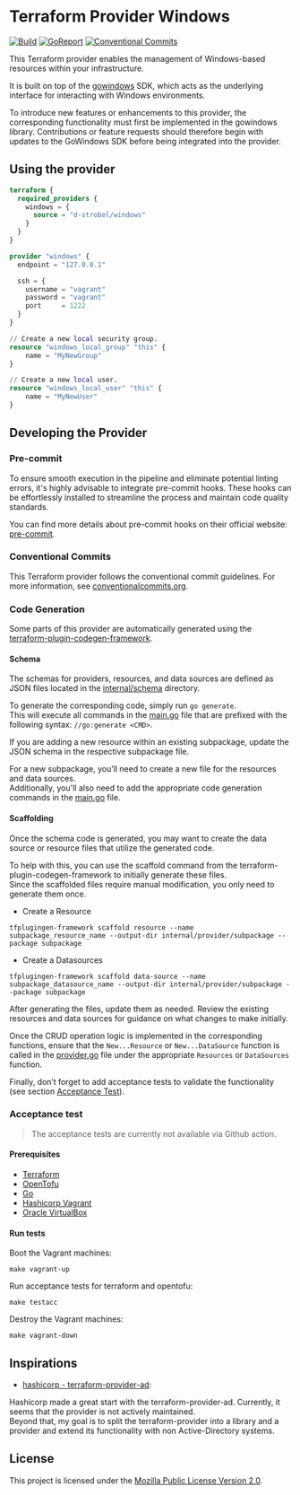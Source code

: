 # Terraform Provider Windows

<!-- Badges -->
[![Build][build badge]][build page]
[![GoReport][goreport badge]][goreport page]
[![Conventional Commits][convention badge]][convention page]

This Terraform provider enables the management of Windows-based resources within your infrastructure. 

It is built on top of the [gowindows](https://github.com/d-strobel/gowindows) SDK, 
which acts as the underlying interface for interacting with Windows environments.

To introduce new features or enhancements to this provider, the corresponding functionality must first be implemented in the gowindows library. 
Contributions or feature requests should therefore begin with updates to the GoWindows SDK before being integrated into the provider.

## Using the provider

```terraform
terraform {
  required_providers {
    windows = {
      source = "d-strobel/windows"
    }
  }
}

provider "windows" {
  endpoint = "127.0.0.1"

  ssh = {
    username = "vagrant"
    password = "vagrant"
    port     = 1222
  }
}

// Create a new local security group.
resource "windows_local_group" "this" {
    name = "MyNewGroup"
}

// Create a new local user.
resource "windows_local_user" "this" {
    name = "MyNewUser"
}
```

## Developing the Provider

### Pre-commit

To ensure smooth execution in the pipeline and eliminate potential linting errors,
it's highly advisable to integrate pre-commit hooks. These hooks can be effortlessly
installed to streamline the process and maintain code quality standards.

You can find more details about pre-commit hooks on their official website: [pre-commit](https://pre-commit.com/).

### Conventional Commits

This Terraform provider follows the conventional commit guidelines. For more information, see [conventionalcommits.org](https://www.conventionalcommits.org/).

### Code Generation

Some parts of this provider are automatically generated using the [terraform-plugin-codegen-framework](https://github.com/hashicorp/terraform-plugin-codegen-framework).

#### Schema

The schemas for providers, resources, and data sources are defined as JSON files located in the [internal/schema](./internal/schema) directory.

To generate the corresponding code, simply run `go generate`.<br> 
This will execute all commands in the [main.go](./main.go) file that are prefixed with the following syntax: `//go:generate <CMD>`.

If you are adding a new resource within an existing subpackage, update the JSON schema in the respective subpackage file.

For a new subpackage, you’ll need to create a new file for the resources and data sources.<br>
Additionally, you'll also need to add the appropriate code generation commands in the [main.go](./main.go) file.

#### Scaffolding

Once the schema code is generated, you may want to create the data source or resource files that utilize the generated code.

To help with this, you can use the scaffold command from the terraform-plugin-codegen-framework to initially generate these files.<br>
Since the scaffolded files require manual modification, you only need to generate them once.

* Create a Resource

```shell
tfplugingen-framework scaffold resource --name subpackage_resource_name --output-dir internal/provider/subpackage --package subpackage
```

* Create a Datasources

```shell
tfplugingen-framework scaffold data-source --name subpackage_datasource_name --output-dir internal/provider/subpackage --package subpackage
```

After generating the files, update them as needed.
Review the existing resources and data sources for guidance on what changes to make initially.

Once the CRUD operation logic is implemented in the corresponding functions, 
ensure that the `New...Resource` or `New...DataSource` function is called in the [provider.go](./internal/provider/provider.go)
file under the appropriate `Resources` or `DataSources` function.

Finally, don’t forget to add acceptance tests to validate the functionality (see section [Acceptance Test](#acceptance-test)).

### Acceptance test

> The acceptance tests are currently not available via Github action.

#### Prerequisites

* [Terraform](https://developer.hashicorp.com/terraform/downloads)
* [OpenTofu](https://opentofu.org/docs/intro/install)
* [Go](https://golang.org/doc/install)
* [Hashicorp Vagrant](https://www.vagrantup.com/)
* [Oracle VirtualBox](https://www.virtualbox.org/)

#### Run tests

Boot the Vagrant machines:

```shell
make vagrant-up
```

Run acceptance tests for terraform and opentofu:

```shell
make testacc
```

Destroy the Vagrant machines:

```shell
make vagrant-down
```

## Inspirations

* [hashicorp - terraform-provider-ad](https://github.com/hashicorp/terraform-provider-ad):<br>

Hashicorp made a great start with the terraform-provider-ad. Currently, it seems that the provider is not actively maintained.<br>
Beyond that, my goal is to split the terraform-provider into a library and a provider and extend its functionality with non Active-Directory systems.

## License
This project is licensed under the [Mozilla Public License Version 2.0](LICENSE).

<!-- Badges -->
[goreport badge]: https://goreportcard.com/badge/github.com/d-strobel/terraform-provider-windows
[goreport page]: https://goreportcard.com/report/github.com/d-strobel/terraform-provider-windows

[build badge]: https://github.com/d-strobel/terraform-provider-windows/actions/workflows/build.yml/badge.svg
[build page]: https://github.com/d-strobel/terraform-provider-windows/actions/workflows/build.yml

[convention badge]: https://img.shields.io/badge/Conventional%20Commits-1.0.0-%23FE5196?logo=conventionalcommits&logoColor=white
[convention page]: https://conventionalcommits.org
